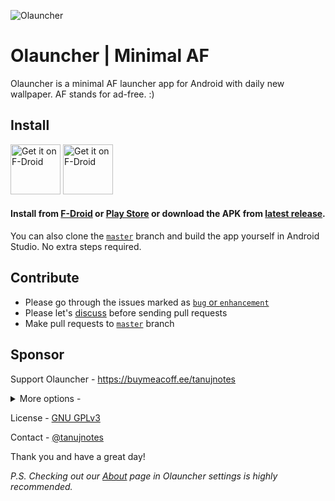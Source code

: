 ![Olauncher](https://repository-images.githubusercontent.com/278638069/db0acb80-661b-11eb-803e-926cae5dccb4)


# Olauncher | Minimal AF
Olauncher is a minimal AF launcher app for Android with daily new wallpaper. AF stands for ad-free. :)

## Install
[<img src="https://fdroid.gitlab.io/artwork/badge/get-it-on.png"
    alt="Get it on F-Droid"
    height="80">](https://f-droid.org/packages/app.olauncher)
[<img src="https://play.google.com/intl/en_us/badges/static/images/badges/en_badge_web_generic.png"
    alt="Get it on F-Droid"
    height="80">](https://play.google.com/store/apps/details?id=app.olauncher)

#### Install from [F-Droid](https://f-droid.org/packages/app.olauncher) or [Play Store](https://play.google.com/store/apps/details?id=app.olauncher) or download the APK from [latest release](https://github.com/tanujnotes/Olauncher/releases/).

You can also clone the [`master`](https://github.com/tanujnotes/olauncher/tree/master) branch and build the app yourself in Android Studio. No extra steps required.

## Contribute
* Please go through the issues marked as [`bug` or `enhancement`](https://github.com/tanujnotes/Olauncher/issues?q=is%3Aissue+is%3Aopen+label%3Abug%2Cenhancement+)
* Please let's [discuss](https://github.com/tanujnotes/Olauncher/discussions) before sending pull requests
* Make pull requests to [`master`](https://github.com/tanujnotes/olauncher) branch

## Sponsor
Support Olauncher - https://buymeacoff.ee/tanujnotes
<details>
    <summary>More options -</summary>
    
  * Etheruem: `0xcBb95AF4D76fba34bf8D1808905BF5365239E2ba`
  * Bitcoin: `33VFtQSa6HZr2FZphmNA5jZ9fEKPNbeEmL`
  * Monero: `46bCqsiEtqj4p48HbQjw4c6RVtWeN59Uy4NBGGferBe7HEFKoskBbouFuuTxKvhTXhNuXQbLiEUFCaeMDTrfBGK7Qhp3dRn`
  * Amazon affiliate: [amzn.to/3uftwFW](https://amzn.to/3uftwFW)
  * Paypal: [paypal.me/tanujnotes](https://paypal.me/tanujnotes)
  * UPI: tanujnotes@upi

</details>


License - [GNU GPLv3](https://www.gnu.org/licenses/gpl-3.0.en.html)

Contact - [@tanujnotes](https://twitter.com/tanujnotes)

Thank you and have a great day!

*P.S. Checking out our [About](https://tanujnotes.notion.site/Olauncher-Minimal-AF-4843e398b05a455bb521b0665b26fbcd) page in Olauncher settings is highly recommended.*
